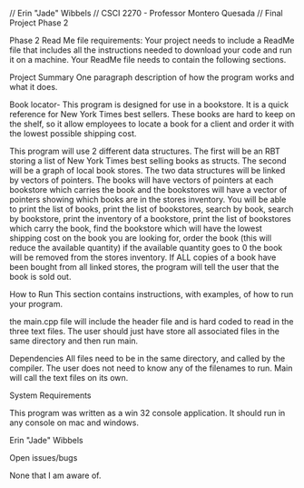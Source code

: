 // Erin "Jade" Wibbels 
// CSCI 2270 - Professor Montero Quesada 
// Final Project Phase 2 

Phase 2 Read Me file requirements:
Your project needs to include a ReadMe file that includes all the instructions needed
to download your code and run it on a machine. Your ReadMe file needs to contain
the following sections.

Project Summary
One paragraph description of how the program works and what it does.

Book locator- This program is designed for use in a bookstore. It is a quick reference for New York Times best sellers. These books are hard to keep on the shelf, so it allow employees to locate a book for a client and order it with the lowest possible shipping cost.

   This program will use 2 different data structures. The first will be an RBT storing a list of New York Times best selling books as structs. The second will be a graph of local book stores. The two data structures will be linked by vectors of pointers. The books will have vectors of pointers at each bookstore which carries the book and the bookstores will have a vector of pointers showing which books are in the stores inventory. You will be able to print the list of books, print the list of bookstores, search by book, search by bookstore, print the inventory of a bookstore, print the list of bookstores which carry the book, find the bookstore which will have the lowest shipping cost on the book you are looking for, order the book (this will reduce the available quantity) if the available quantity goes to 0 the book will be removed from the stores inventory. If ALL copies of a book have been bought from all linked stores, the program will tell the user that the book is sold out.

How to Run
This section contains instructions, with examples, of how to run your program.

   the main.cpp file will include the header file and is hard coded to read in the three text files. The user should just have store all associated files in the same directory and then run main.

Dependencies
All files need to be in the same directory, and called by the compiler. The user does not need to know any of the filenames to run. Main will call the text files on its own.

System Requirements

This program was written as a win 32 console application. It should run in any console on mac and windows.

Erin "Jade" Wibbels

Open issues/bugs

None that I am aware of. 

